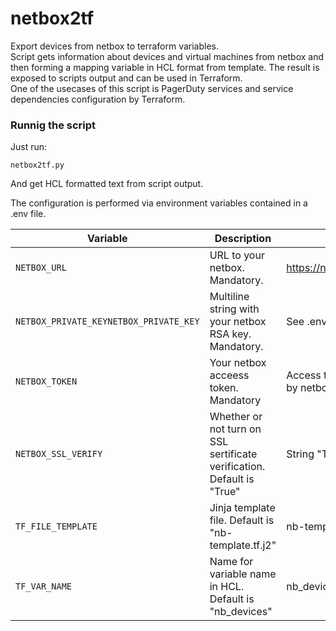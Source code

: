# netbox2tf
Export devices from netbox to terraform variables.\
Script gets information about devices and virtual machines from netbox and then forming a mapping variable in HCL format from template.
The result is  exposed to scripts output and can be used in Terraform.\
One of the usecases of this script is  PagerDuty services  and service dependencies configuration by Terraform.

### Runnig the script

Just run:

```
netbox2tf.py
```

And get HCL formatted text from script output.

The configuration is performed via environment variables contained in a .env file. 

Variable | Description | Example
--- | --- | ---
`NETBOX_URL` | URL to your netbox. Mandatory. |  https://netbox.my.domain 
`NETBOX_PRIVATE_KEYNETBOX_PRIVATE_KEY` | Multiline string with your netbox RSA key. Mandatory.|  See .env.example
`NETBOX_TOKEN` | Your netbox acceess token. Mandatory   | Access token generated by netbox
`NETBOX_SSL_VERIFY` | Whether or not turn on SSL sertificate verification. Default is "True"| String "True" or "False"
`TF_FILE_TEMPLATE` | Jinja template file. Default is "nb-template.tf.j2" | nb-template.tf.j2
`TF_VAR_NAME` | Name for variable name in HCL. Default is "nb_devices" | nb_devices
